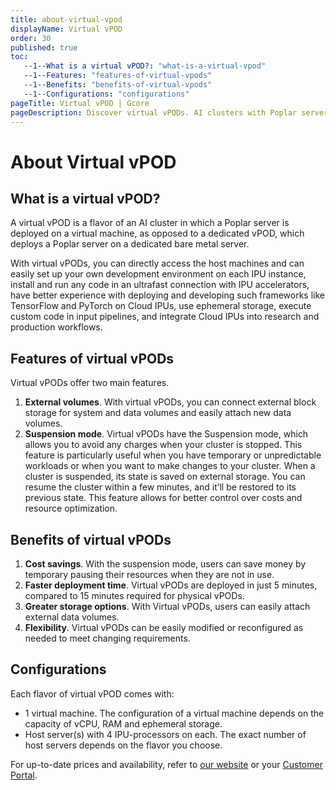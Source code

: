 ```yaml
---
title: about-virtual-vpod
displayName: Virtual vPOD
order: 30
published: true
toc:
   --1--What is a virtual vPOD?: "what-is-a-virtual-vpod"
   --1--Features: "features-of-virtual-vpods"
   --1--Benefits: "benefits-of-virtual-vpods"
   --1--Configurations: "configurations"
pageTitle: Virtual vPOD | Gcore
pageDescription: Discover virtual vPODs. AI clusters with Poplar servers on virtual machines, offering cost savings, faster deployment, and flexible configurations.
---
```

# About Virtual vPOD

## What is a virtual vPOD?

A virtual vPOD is a flavor of an AI cluster in which a Poplar server is deployed on a virtual machine, as opposed to a dedicated vPOD, which deploys a Poplar server on a dedicated bare metal server.

With virtual vPODs, you can directly access the host machines and can easily set up your own development environment on each IPU instance, install and run any code in an ultrafast connection with IPU accelerators, have better experience with deploying and developing such frameworks like TensorFlow and PyTorch on Cloud IPUs, use ephemeral storage, execute custom code in input pipelines, and integrate Cloud IPUs into research and production workflows.

## Features of virtual vPODs

Virtual vPODs offer two main features.

1. **External volumes**. With virtual vPODs, you can connect external block storage for system and data volumes and easily attach new data volumes. 
2. **Suspension mode**. Virtual vPODs have the Suspension mode, which allows you to avoid any charges when your cluster is stopped. This feature is particularly useful when you have temporary or unpredictable workloads or when you want to make changes to your cluster. When a cluster is suspended, its state is saved on external storage. You can resume the cluster within a few minutes, and it’ll be restored to its previous state. This feature allows for better control over costs and resource optimization.

## Benefits of virtual vPODs

1.  **Cost savings**. With the suspension mode, users can save money by temporary pausing their resources when they are not in use.
2.  **Faster deployment time**. Virtual vPODs are deployed in just 5 minutes, compared to 15 minutes required for physical vPODs.
3.  **Greater storage options**. With Virtual vPODs, users can easily attach external data volumes.
4.  **Flexibility**. Virtual vPODs can be easily modified or reconfigured as needed to meet changing requirements.

## Configurations

Each flavor of virtual vPOD comes with:

- 1 virtual machine. The configuration of a virtual machine depends on the capacity of vCPU, RAM and ephemeral storage.
- Host server(s) with 4 IPU-processors on each. The exact number of host servers depends on the flavor you choose.

For up-to-date prices and availability, refer to <a href="https://gcore.com/cloud/ai-platform" target="_blank">our website</a> or your <a href="https://cloud.gcore.com/cloud/projects/list" target="_blank">Customer Portal</a>.